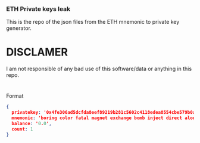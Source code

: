 ### ETH Private keys leak
This is the repo of the json files from the ETH mnemonic to private key generator.
# DISCLAMER
I am not responsible of any bad use of this software/data or anything in this repo.
#
Format
``` json
{
  privatekey: '0x4fe306ad5dcfda8eef89219b281c5602c4118edea8554cbe579b0af9af25c0c1',
  mnemonic: 'boring color fatal magnet exchange bomb inject direct alone child blue dish',
  balance: '0.0',
  count: 1
}
```
